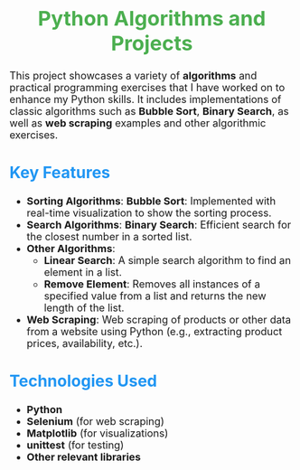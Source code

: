 <h1 style="font-size: 36px; text-align: center; color: #4CAF50;">Python Algorithms and Projects</h1>

<p style="font-size: 18px;">This project showcases a variety of <strong>algorithms</strong> and practical programming exercises that I have worked on to enhance my Python skills. It includes implementations of classic algorithms such as <strong>Bubble Sort</strong>, <strong>Binary Search</strong>, as well as <strong>web scraping</strong> examples and other algorithmic exercises.</p>

<h2 style="font-size: 28px; color: #2196F3;">Key Features</h2>

<ul style="font-size: 18px;">
    <li><strong>Sorting Algorithms</strong>: <strong>Bubble Sort</strong>: Implemented with real-time visualization to show the sorting process.</li>
    <li><strong>Search Algorithms</strong>: <strong>Binary Search</strong>: Efficient search for the closest number in a sorted list.</li>
    <li><strong>Other Algorithms</strong>:
        <ul>
            <li><strong>Linear Search</strong>: A simple search algorithm to find an element in a list.</li>
            <li><strong>Remove Element</strong>: Removes all instances of a specified value from a list and returns the new length of the list.</li>
        </ul>
    </li>
    <li><strong>Web Scraping</strong>: Web scraping of products or other data from a website using Python (e.g., extracting product prices, availability, etc.).</li>
</ul>

<h2 style="font-size: 28px; color: #2196F3;">Technologies Used</h2>

<ul style="font-size: 18px;">
    <li><strong>Python</strong></li>
    <li><strong>Selenium</strong> (for web scraping)</li>
    <li><strong>Matplotlib</strong> (for visualizations)</li>
    <li><strong>unittest</strong> (for testing)</li>
    <li><strong>Other relevant libraries</strong></li>
</ul>
